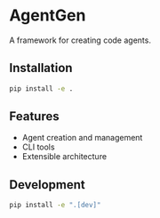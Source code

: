 # AgentGen

A framework for creating code agents.

## Installation

```bash
pip install -e .
```

## Features

- Agent creation and management
- CLI tools
- Extensible architecture

## Development

```bash
pip install -e ".[dev]"
```
